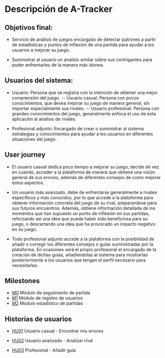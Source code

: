 # Descripción de A-Tracker

## Objetivos final: 

- Servicio de análisis de juegos encargado de detectar patrones a partir de estadísticas y puntos de inflexión de una partida para ayudar a los usuarios a mejorar su juego.

- Suministrar al usuario un analisis similar sobre sus contrigantes para poder enfrentarles de la manera más idonea.

## Usuarios del sistema:

- Usuario: Persona que se registra con la intención de obtener una mejor comprensión del juego.
-- Usuario casual: Persona con pocos conocimientos, que desea mejorar su juego de manera general, sin importar especialmente sus rivales.
-- Usuario profesional: Persona con grandes conocimientos del juego, generalmente enfoca el uso de esta aplicación al analisis de rivales.

- Profesional adjunto: Encargado de crear o suministrar al sistema estrategias y conocimientos para ayudar a los usuarios en diferentes situaciones del juego.

## User journey
- El usuario casual dedica poco tiempo a mejorar su juego, decide de vez en cuando, acceder a la plataforma de manera que obtiene una visión general de sus errores, además de diferentes consejos de como mejorar estos aspectos.

- Un usuario más avanzado, debe de enfrentarse generalmente a rivales específicos y más conocidos, por lo que accede a la plataforma para obtener información concreta del juego de su rival, preparandose para sus futuros encuentros. Además, obtiene información detallada de los momentos que han supuesto un punto de inflexión en sus partidas, reforzando así una idea que pueda haber sido beneficiosa para su juego, o descartando una idea que ha provocado un impacto negativo en su juego.

- Todo profesional adjunto accede a la plataforma con la posibilidad de añadir o corregir los diferentes consejos o guías suministradas por la plataforma. En ocasiones será el propio profesional el encargado de la creación de dichas guías, añadiendolas al sistema para mostrarlas posteriormente a los usuarios que tengan el perfil necesario para necesitarlas.

## Milestones

- [M0](https://github.com/xCyal/A-Tracker/milestone/1) Módulo de seguimiento de partida
- [M1](https://github.com/xCyal/A-Tracker/milestone/2) Módulo de registro de usuarios
- [M2](https://github.com/xCyal/A-Tracker/milestone/3) Módulo estadístico de partidas

## Historias de usuarios

- [HU01](https://github.com/xCyal/A-Tracker/issues/3) Usuario casual - Encontrar mis errores

- [HU02](https://github.com/xCyal/A-Tracker/issues/4) Usuario avanzado - Analizar rival

- [HU03](https://github.com/xCyal/A-Tracker/issues/5) Profesional - Añadir guía
